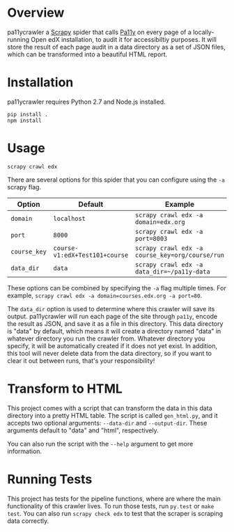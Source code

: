 Overview
========

pa11ycrawler a [Scrapy](http://doc.scrapy.org/en/latest/index.html)
spider that calls [Pa11y](http://pa11y.org/) on every page of a locally-running
Open edX installation, to audit it for accessibiltiy purposes.
It will store the result of each page audit in a data directory as a set of
JSON files, which can be transformed into a beautiful HTML report.

Installation
============

pa11ycrawler requires Python 2.7 and Node.js installed.

```
pip install .
npm install
```

Usage
=====

```
scrapy crawl edx
```

There are several options for this spider that you can configure using the
`-a` scrapy flag.

Option       | Default                        | Example
------------ | ------------------------------ | -------
`domain`     | `localhost`                    | `scrapy crawl edx -a domain=edx.org`
`port`       | `8000`                         | `scrapy crawl edx -a port=8003`
`course_key` | `course-v1:edX+Test101+course` | `scrapy crawl edx -a course_key=org/course/run`
`data_dir`   | `data`                         | `scrapy crawl edx -a data_dir=~/pa11y-data`

These options can be combined by specifying the `-a` flag multiple times.
For example, `scrapy crawl edx -a domain=courses.edx.org -a port=80`.

The `data_dir` option is used to determine where this crawler will save its
output. pa11ycrawler will run each page of the site through `pa11y`,
encode the result as JSON, and save it as a file in this directory.
This data directory is "data" by default, which means it will create a directory
named "data" in whatever directory you run the crawler from.
Whatever directory you specify, it will be automatically created if it does
not yet exist. In addition, this tool will never delete data from the data
directory, so if you want to clear it out between runs, that's your
responsibility!

Transform to HTML
=================

This project comes with a script that can transform the data in this
data directory into a pretty HTML table. The script is called
`gen_html.py`, and it accepts two optional arguments: `--data-dir`
and `--output-dir`. These arguments default to "data" and "html",
respectively.

You can also run the script with the `--help` argument to get more information.

Running Tests
=============

This project has tests for the pipeline functions, where are where the main
functionality of this crawler lives. To run those tests, run `py.test` or
`make test`. You can also run `scrapy check edx` to test that the
scraper is scraping data correctly.
